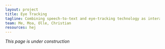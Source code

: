 ```yaml
---
layout: project
title: Eye Tracking
tagline: Combining speech-to-text and eye-tracking technology as interaction input
team: Me, Moa, Olle, Christian
resources: hej
---
```


*This page is under construction*


